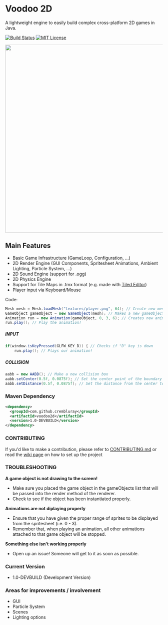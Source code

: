 # Voodoo 2D
A lightweight engine to easily build complex cross-platform 2D games in Java.

[![Build Status](https://img.shields.io/travis/jacksonhoggard/voodoo2d/master?style=flat-square)](https://travis-ci.com/crembluray/voodoo2d)
[![MIT License](https://img.shields.io/github/license/jacksonhoggard/voodoo2d?style=flat-square)](https://github.com/jacksonhoggard/voodoo2d/blob/master/LICENSE)

<p align="center">
    <img width="800" height="600" src="https://raw.githubusercontent.com/CremBluRay/CremBluRay.github.io/master/assets/images/demo/voodoo2d/canvas.gif">
</p>

## Main Features

* Basic Game Infrastructure (GameLoop, Configuration, ...)
* 2D Render Engine (GUI Components, Spritesheet Animations, Ambient Lighting, Particle System, ...)
* 2D Sound Engine (support for .ogg)
* 2D Physics Engine
* Support for Tile Maps in .tmx format (e.g. made with [Tiled Editor](http://www.mapeditor.org/))
* Player input via Keyboard/Mouse

Code:
```java
Mesh mesh = Mesh.loadMesh("textures/player.png", 64); // Create new mesh with size of 64x64 pixels
GameObject gameObject = new GameObject(mesh); // Makes a new gameObject from mesh
Animation run = new Animation(gameObject, 0, 3, 6); // Creates new animation with frames 0 - 3 at 6 fps
run.play(); // Play the animation!
```

##### INPUT
```java
if(window.isKeyPressed(GLFW_KEY_D)) { // Checks if "D" key is down
    run.play(); // Plays our animation!
```

##### COLLISION
```java
aabb = new AABB(); // Make a new collision box
aabb.setCenter(0.5f, 0.0875f); // Set the center point of the boundary
aabb.setDistance(0.5f, 0.0875f); // Set the distance from the center to the edges of the boundary
```

### Maven Dependency
```xml
<dependency>
  <groupId>com.github.crembluray</groupId>
  <artifactId>voodoo2d</artifactId>
  <version>1.0-DEVBUILD</version>
</dependency>
```

### CONTRIBUTING
If you'd like to make a contribution, please refer to [CONTRIBUTING.md](https://github.com/CremBluRay/voodoo2d/blob/master/CONTRIBUTING.md) or read the [wiki page](https://github.com/CremBluRay/voodoo2d/wiki/Cloning-Voodoo2D) on how to set up the project

### TROUBLESHOOTING
**A game object is not drawing to the screen!**
* Make sure you placed the game object in the gameObjects list that will be passed into the render method of the renderer.
* Check to see if the object has been instantiated properly.

**Animations are not diplaying properly**
* Ensure that you have given the proper range of sprites to be displayed from the spritesheet (i.e. 0 - 3).
* Remember that, when playing an animation, all other animations attached to that game object will be stopped.

**Something else isn't working properly**
* Open up an issue! Someone will get to it as soon as possible.

### Current Version
* 1.0-DEVBUILD (Development Version)

### Areas for improvements / involvement
* GUI
* Particle System
* Scenes
* Lighting options
